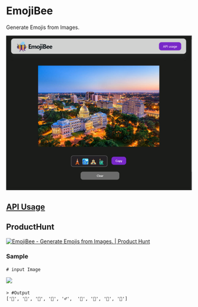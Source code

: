 # EmojiBee

Generate Emojis from Images.

![](./emojibee.png)

## [API Usage](https://emojibee.newdev0.in/docs)

## ProductHunt

<a href="https://www.producthunt.com/posts/emojibee?utm_source=badge-featured&utm_medium=badge&utm_souce=badge-emojibee" target="_blank"><img src="https://api.producthunt.com/widgets/embed-image/v1/featured.svg?post_id=384839&theme=dark" alt="EmojiBee - Generate&#0032;Emojis&#0032;from&#0032;Images&#0046; | Product Hunt" style="width: 250px; height: 54px;" width="250" height="54" /></a>

### Sample

```
# input Image
```

![](https://static01.nyt.com/images/2016/04/18/business/18JUNGLEBOOKREFER1/18JUNGLEBOOKREFER1-jumbo.jpg)

```
> #Output
['🐻', '🐻', '🤗', '🙋', '♂',  '🗻', '🌲', '🤔', '💭']
```
